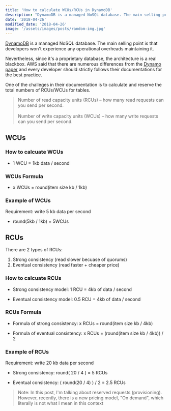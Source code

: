 ```yaml
---
title: 'How to calculate WCUs/RCUs in DynamoDB'
description: "DynamoDB is a managed NoSQL database. The main selling point is that developers won't experience any operational overheads maintaining it"
date: '2018-04-26'
modified_date: '2018-04-26'
image: '/assets/images/posts/random-img.jpg'
---
```


[DynamoDB](https://aws.amazon.com/dynamodb/) is a managed NoSQL database. The main selling point is that developers won't experience any operational overheads maintaining it.

Nevertheless, since it's a proprietary database, the architecture is a real blackbox. AWS said that there are numerous differences from the [Dynamo paper](https://www.allthingsdistributed.com/files/amazon-dynamo-sosp2007.pdf) and every developer should strictly follows their documentations for the best practice.

One of the challeges in their documentation is to calculate and reserve the total numbers of RCUs/WCUs for tables. 

> Number of read capacity units (RCUs) – how many read requests can you send per second.<br/><br/>
> Number of write capacity units (WCUs) – how many write requests can you send per second.

## WCUs
### How to calcuate WCUs

* 1 WCU = 1kb data / second

### WCUs Formula
* x WCUs = round(item size kb / 1kb)

### Example of WCUs 
Requirement: write 5 kb data per second

* round(5kb / 1kb) = 5WCUs

## RCUs

There are 2 types of RCUs:

1. Strong consistency (read slower becuase of quorums) 
2. Eventual consistency (read faster + cheaper price)

### How to calcuate RCUs

* Strong consistency model: 1 RCU = 4kb of data / second 

* Eventual consistency model: 0.5 RCU = 4kb of data / second 

### RCUs Formula

* Formula of strong consistency: x RCUs = round(item size kb / 4kb)

* Formula of eventual consistency: x RCUs = (round(item size kb / 4kb)) / 2

### Example of RCUs 
Requirement: write 20 kb data per second

* Strong consistency: round( 20 / 4 ) = 5 RCUs

* Eventual consistency: ( round(20 / 4) ) / 2 = 2.5 RCUs

> Note: In this post, I'm  talking about reserved requests (provisioning). However, recently, there is a new pricing model, "On demand", which literally is not what I mean in this context